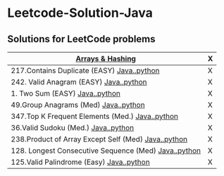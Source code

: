 # Leetcode-Solution-Java
## **Solutions for LeetCode problems**

| <a href = "src/main/java/Arrays & Hashing">Arrays & Hashing | X |
| ------------- | ------------- |
|217.Contains Duplicate (EASY) <a href = "src/main/java/Arrays & Hashing/Contains_Duplicate.java">Java..<a href = "src/main/python/Arrays/ContainsDuplicate.py">python| X |
|242. Valid Anagram (EASY) <a href = "src/main/java/Arrays & Hashing/Contains_Duplicate.java">Java..<a href = "src/main/python/Arrays/ContainsDuplicate.py">python| X |
|1. Two Sum (EASY) <a href = "src/main/java/Arrays & Hashing/Contains_Duplicate.java">Java..<a href = "src/main/python/Arrays/ContainsDuplicate.py">python| X |
|49.Group Anagrams (Med) <a href = "src/main/java/Arrays & Hashing/Contains_Duplicate.java">Java..<a href = "src/main/python/Arrays/ContainsDuplicate.py">python| X |
|347.Top K Frequent Elements (Med.) <a href = "src/main/java/Arrays & Hashing/Contains_Duplicate.java">Java..<a href = "src/main/python/Arrays/ContainsDuplicate.py">python| X |
|36.Valid Sudoku (Med.) <a href = "src/main/java/Arrays & Hashing/Contains_Duplicate.java">Java..<a href = "src/main/python/Arrays/ContainsDuplicate.py">python| X |
|238.Product of Array Except Self (Med) <a href = "src/main/java/Arrays & Hashing/Contains_Duplicate.java">Java..<a href = "src/main/python/Arrays/ContainsDuplicate.py">python| X |
|128. Longest Consecutive Sequence (Med) <a href = "src/main/java/Arrays & Hashing/Contains_Duplicate.java">Java..<a href = "src/main/python/Arrays/ContainsDuplicate.py">python| X |
|125.Valid Palindrome (Easy) <a href = "src/main/java/Arrays & Hashing/Contains_Duplicate.java">Java..<a href = "src/main/python/Arrays/ContainsDuplicate.py">python| X |
